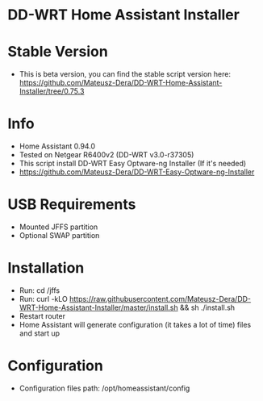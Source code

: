 # DD-WRT Home Assistant Installer

# Stable Version
  - This is beta version, you can find the stable script version here: https://github.com/Mateusz-Dera/DD-WRT-Home-Assistant-Installer/tree/0.75.3
  
# Info
  - Home Assistant 0.94.0
  - Tested on Netgear R6400v2 (DD-WRT v3.0-r37305)
  - This script install DD-WRT Easy Optware-ng Installer (If it's needed)
  - https://github.com/Mateusz-Dera/DD-WRT-Easy-Optware-ng-Installer

# USB Requirements
 - Mounted JFFS partition
 - Optional SWAP partition

# Installation
 - Run: cd /jffs    
 - Run: curl -kLO https://raw.githubusercontent.com/Mateusz-Dera/DD-WRT-Home-Assistant-Installer/master/install.sh && sh ./install.sh
 - Restart router
 - Home Assistant will generate configuration (it takes a lot of time) files and start up
 
# Configuration
 - Configuration files path: /opt/homeassistant/config
